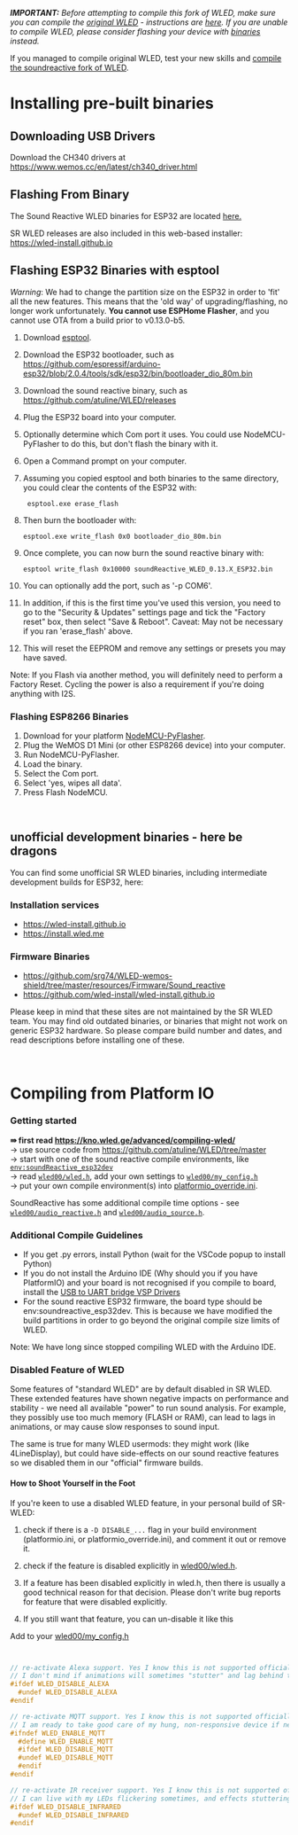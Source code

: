 

***IMPORTANT:*** _Before attempting to compile this fork of WLED, make sure you can compile the [original WLED](https://github.com/Aircoookie/WLED) - instructions are [here](https://kno.wled.ge/advanced/compiling-wled/). 
If you are unable to compile WLED, please consider flashing your device with [binaries](https://github.com/atuline/WLED/releases/latest) instead._

If you managed to compile original WLED, test your new skills and [compile the soundreactive fork of WLED](https://github.com/atuline/WLED/wiki/Installing-and-Compiling#getting-started).


# Installing pre-built binaries

## Downloading USB Drivers

Download the CH340 drivers at https://www.wemos.cc/en/latest/ch340_driver.html


## Flashing From Binary

The Sound Reactive WLED binaries for ESP32 are located [here.](https://github.com/atuline/WLED/releases)

SR WLED releases are also included in this web-based installer: https://wled-install.github.io
 
## Flashing ESP32 Binaries with esptool

_Warning_: We had to change the partition size on the ESP32 in order to 'fit' all the new features. This means that the 'old way' of upgrading/flashing, no longer work unfortunately. **You cannot use ESPHome Flasher**, and you cannot use OTA from a build prior to v0.13.0-b5.

1. Download [esptool](https://github.com/espressif/esptool).
1. Download the ESP32 bootloader, such as https://github.com/espressif/arduino-esp32/blob/2.0.4/tools/sdk/esp32/bin/bootloader_dio_80m.bin

1. Download the sound reactive binary, such as https://github.com/atuline/WLED/releases
1. Plug the ESP32 board into your computer.
1. Optionally determine which Com port it uses. You could use NodeMCU-PyFlasher to do this, but don't flash the binary with it.
1. Open a Command prompt on your computer.
1. Assuming you copied esptool and both binaries to the same directory, you could clear the contents of the ESP32 with:

    ` esptool.exe erase_flash`
1. Then burn the bootloader with:

    `esptool.exe write_flash 0x0 bootloader_dio_80m.bin`
1. Once complete, you can now burn the sound reactive binary with:

    `esptool write_flash 0x10000 soundReactive_WLED_0.13.X_ESP32.bin`

1. You can optionally add the port, such as '-p COM6'.
1. In addition, if this is the first time you've used this version, you need to go to the "Security & Updates" settings page and tick the "Factory reset" box, then select "Save & Reboot". Caveat: May not be necessary if you ran 'erase_flash' above.
1. This will reset the EEPROM and remove any settings or presets you may have saved.

Note: If you Flash via another method, you will definitely need to perform a Factory Reset. Cycling the power is also a requirement if you're doing anything with I2S.

### Flashing ESP8266 Binaries

1.  Download for your platform [NodeMCU-PyFlasher](https://github.com/marcelstoer/nodemcu-pyflasher/releases).
1.  Plug the WeMOS D1 Mini (or other ESP8266 device) into your computer.
1.  Run NodeMCU-PyFlasher.
1.  Load the binary.
1.  Select the Com port.
1.  Select 'yes, wipes all data'.
1.  Press Flash NodeMCU.


<br/>

## unofficial development binaries - here be dragons
You can find some unofficial SR WLED binaries, including intermediate development builds for ESP32, here:

### Installation services
* https://wled-install.github.io
* https://install.wled.me

### Firmware Binaries
* https://github.com/srg74/WLED-wemos-shield/tree/master/resources/Firmware/Sound_reactive 
* https://github.com/wled-install/wled-install.github.io

Please keep in mind that these sites are not maintained by the SR WLED team. 
You may find old outdated binaries, or binaries that might not work on generic ESP32 hardware. So please compare build number and dates, and read descriptions before installing one of these.

<br/>


# Compiling from Platform IO

### Getting started

<b>&rAarr; first read https://kno.wled.ge/advanced/compiling-wled/ </b> <br/>
  &rarr; use source code from https://github.com/atuline/WLED/tree/master<br/>
  &rarr; start with one of the sound reactive compile environments, like  [`env:soundReactive_esp32dev`](https://github.com/atuline/WLED/blob/3752b78d3b845f722ba043d92007cc79aa811561/platformio.ini#L444)<br/>
  &rarr; read [`wled00/wled.h`](https://github.com/atuline/WLED/blob/master/wled00/wled.h#L16), add your own settings to [`wled00/my_config.h`](https://github.com/atuline/WLED/blob/master/wled00/my_config_sample.h#L4) <br/>
  &rarr; put your own compile environment(s) into [platformio_override.ini](https://github.com/atuline/WLED/blob/master/platformio_override.ini.sample).

SoundReactive has some additional compile time options - see [`wled00/audio_reactive.h`](https://github.com/atuline/WLED/blob/master/wled00/audio_reactive.h#L27) and [`wled00/audio_source.h`](https://github.com/atuline/WLED/blob/3752b78d3b845f722ba043d92007cc79aa811561/wled00/audio_source.h#L20).


### Additional Compile Guidelines
* If you get .py errors, install Python (wait for the VSCode popup to install Python)
* If you do not install the Arduino IDE (Why should you if you have PlatformIO) and your board is not recognised if you compile to board, install the [USB to UART bridge VSP Drivers](https://www.silabs.com/developers/usb-to-uart-bridge-vcp-drivers)
* For the sound reactive ESP32 firmware, the board type should be env:soundreactive_esp32dev. This is because we have modified the build partitions in order to go beyond the original compile size limits of WLED.

Note: We have long since stopped compiling WLED with the Arduino IDE.

### Disabled Feature of WLED
Some features of "standard WLED" are by default disabled in SR WLED. These extended features have shown negative impacts on performance and stability - we need all available "power" to run sound analysis. For example, they possibly use too much memory (FLASH or RAM), can lead to lags in animations, or may cause slow responses to sound input. 

The same is true for many WLED usermods: they might work (like 4LineDisplay), but could have side-effects on our sound reactive features so we disabled them in our "official" firmware builds.


#### How to Shoot Yourself in the Foot

If you're keen to use a disabled WLED feature, in your personal build of SR-WLED:

1. check if there is a `-D DISABLE_...` flag in your build environment (platformio.ini, or platformio_override.ini), and comment it out or remove it.
2. check if the feature is disabled explicitly in [wled00/wled.h](https://github.com/atuline/WLED/blob/master/wled00/wled.h#L34).
3. If a feature has been disabled explicitly in wled.h, then there is usually a good technical reason for that decision. Please don't write bug reports for feature that were disabled explicitly.

4. If you still want that feature, you can un-disable it like this 

Add to your [wled00/my_config.h](https://github.com/atuline/WLED/blob/master/wled00/my_config_sample.h#L4)
```C++


// re-activate Alexa support. Yes I know this is not supported officially. 
// I don't mind if animations will sometimes "stutter" and lag behind the sound.
#ifdef WLED_DISABLE_ALEXA
  #undef WLED_DISABLE_ALEXA
#endif

// re-activate MQTT support. Yes I know this is not supported officially. 
// I am ready to take good care of my hung, non-responsive device if necessary.
#ifndef WLED_ENABLE_MQTT
  #define WLED_ENABLE_MQTT
  #ifdef WLED_DISABLE_MQTT
  #undef WLED_DISABLE_MQTT
  #endif
#endif

// re-activate IR receiver support. Yes I know this is not supported officially. 
// I can live with my LEDs flickering sometimes, and effects stuttering randomly.
#ifdef WLED_DISABLE_INFRARED
  #undef WLED_DISABLE_INFRARED
#endif


```
